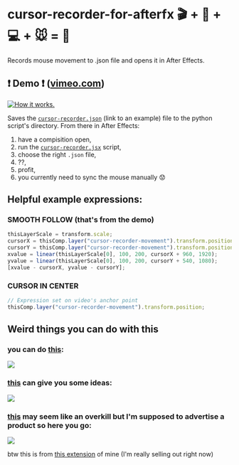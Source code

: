 # cursor-recorder-for-afterfx :clapper: + :movie_camera: + :computer: + :mouse: = :sparkler: 

Records mouse movement to .json file and opens it in After Effects.

## :heavy_exclamation_mark: Demo :heavy_exclamation_mark: ([vimeo.com](https://vimeo.com/289324251))

[![How it works.](https://i.vimeocdn.com/video/724944159.webp)](https://vimeo.com/289324251)

Saves the [`cursor-recorder.json`](cursor-recorder.json) (link to an example) file to the python script's directory. From there in After Effects:

1. have a compisition open,
2. run the [`cursor-recorder.jsx`](script\cursor-recorder.jsx) script,
3. choose the right `.json` file,
4. ??,
5. profit,
6. you currently need to sync the mouse manually :worried:

## Helpful example expressions:

### SMOOTH FOLLOW (that's from the demo)

```javascript
thisLayerScale = transform.scale;
cursorX = thisComp.layer("cursor-recorder-movement").transform.position[0];
cursorY = thisComp.layer("cursor-recorder-movement").transform.position[1];
xvalue = linear(thisLayerScale[0], 100, 200, cursorX + 960, 1920);
yvalue = linear(thisLayerScale[0], 100, 200, cursorY + 540, 1080);
[xvalue - cursorX, yvalue - cursorY];
```

### CURSOR IN CENTER

```javascript
// Expression set on video's anchor point
thisComp.layer("cursor-recorder-movement").transform.position;
```

## Weird things you can do with this

### you can do [this][vortex-thing-video]:

[![][vortex-thing-thumbnail]][vortex-thing-video]

[vortex-thing-thumbnail]: https://i.imgur.com/J4mLmbn.png
[vortex-thing-video]: https://streamable.com/ceebw

### [this][ideas-video] can give you some ideas:

[![][ideas-thumbnail]][ideas-video]

[ideas-thumbnail]: https://i.imgur.com/NofznGx.png
[ideas-video]: https://streamable.com/zk1yi

### [this][overkill-video] may seem like an overkill but I'm supposed to advertise a product so here you go:

[![][overkill-thumbnail]][overkill-video]

btw this is from [this extension](https://github.com/JakubKoralewski/google-calendar-box-select) of mine (I'm really selling out right now)

[overkill-thumbnail]: https://i.imgur.com/HPZONha.png
[overkill-video]: https://streamable.com/rvdxr
